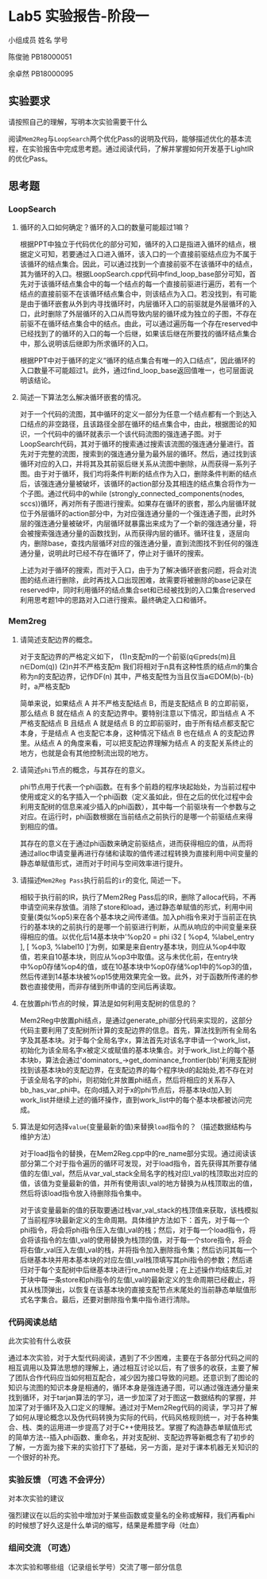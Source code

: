 # Lab5 实验报告-阶段一

小组成员 姓名 学号

陈俊驰 PB18000051

余卓然 PB18000095

## 实验要求

请按照自己的理解，写明本次实验需要干什么


阅读`Mem2Reg`与`LoopSearch`两个优化Pass的说明及代码，能够描述优化的基本流程，在实验报告中完成思考题。通过阅读代码，了解并掌握如何开发基于LightIR的优化Pass。

## 思考题
### LoopSearch
1. 循环的入口如何确定？循环的入口的数量可能超过1嘛？

    根据PPT中独立于代码优化的部分可知，循环的入口是指进入循环的结点，根据定义可知，若要通过入口进入循环，该入口的一个直接前驱结点应为不属于该循环的结点集合。因此，可以通过找到一个直接前驱不在该循环中的结点，其为循环的入口。根据LoopSearch.cpp代码中find_loop_base部分可知，首先对于该循环结点集合中的每一个结点的每一个直接前驱进行遍历，若有一个结点的直接前驱不在该循环结点集合中，则该结点为入口。若没找到，有可能是由于循环嵌套从外到内寻找循环时，内层循环入口的前驱就是外层循环的入口，此时删除了外层循环的入口从而导致内层的循环成为独立的子图，不存在前驱不在循环结点集合中的结点。由此，可以通过遍历每一个存在reserved中已经找到了的循环的入口的每一个后继，如果该后继在所要找的循环结点集合中，那么说明该后继即为所求循环的入口。

    根据PPT中对于循环的定义“循环的结点集合有唯一的入口结点”，因此循环的入口数量不可能超过1。此外，通过find_loop_base返回值唯一，也可层面说明该结论。

2. 简述一下算法怎么解决循环嵌套的情况。

    对于一个代码的流图，其中循环的定义一部分为任意一个结点都有一个到达入口结点的非空路径，且该路径全部在循环的结点集合中，由此，根据图论的知识，一个代码中的循环就表示一个该代码流图的强连通子图。对于LoopSearch代码，其对于循环的搜索通过搜索该流图的强连通分量进行。首先对于完整的流图，搜索到的强连通分量为最外层的循环。然后，通过找到该循环对应的入口，并将其及其前驱后继关系从流图中删除，从而获得一系列子图。由于对于循环，我们均将条件判断的结点作为入口，删除条件判断的结点后，该强连通分量被破坏，该循环的action部分及其相连的结点集合将作为一个子图。通过代码中的while (strongly_connected_components(nodes, sccs))循环，再对所有子图进行搜索。如果存在循环的嵌套，那么内层循环就位于外层循环的action部分中，为对应强连通分量的一个强连通子图，此时外层的强连通分量被破坏，内层循环就暴露出来成为了一个新的强连通分量，将会被搜索强连通分量的函数找到，从而获得内层的循环。循环往复，逐层向内，删除base，查找内层循环对应的强连通分量，直到流图找不到任何的强连通分量，说明此时已经不存在循环了，停止对于循环的搜索。

    上述为对于循环的搜索，而对于入口，由于为了解决循环嵌套问题，将会对流图的结点进行删除，此时再找入口出现困难，故需要将被删除的base记录在reserved中，同时利用循环的结点集合set和已经被找到的入口集合reserved利用思考题1中的思路对入口进行搜索。最终确定入口和循环。

### Mem2reg
1. 请简述支配边界的概念。

    对于支配边界的严格定义如下，
(1)n支配m的一个前驱(q∈preds(m)且n∈Dom(q))
(2)n并不严格支配m
我们将相对于n具有这种性质的结点m的集合称为n的支配边界，记作DF(n)
其中，严格支配性为当且仅当a∈DOM(b)-{b}时，a严格支配b

    简单来说，如果结点 A 并不严格支配结点 B，而是支配结点 B 的立即前驱，那么结点 B 就在结点 A 的支配边界中。要特别注意以下情况，即当结点 A 不严格支配结点 B 且结点 A 就是结点 B 的立即前驱时，由于所有结点都支配它本身，于是结点 A 也支配它本身，这种情况下结点 B 也在结点 A 的支配边界里。从结点 A 的角度来看，可以把支配边界理解为结点 A 的支配关系终止的地方，也就是会有其他控制流出现的地方。


2. 请简述`phi`节点的概念，与其存在的意义。

    phi节点用于代表一个phi函数。在有多个前趋的程序块起始处，为当前过程中使用或定义的名字插入一个phi函数（定义虽如此，但在之后的优化过程中会利用支配树的信息来减少插入的phi函数），其中每一个前驱块有一个参数与之对应。在运行时，phi函数根据在当前结点之前执行的是哪一个前驱结点来得到相应的值。

    其存在的意义在于通过phi函数来确定前驱结点，进而获得相应的值，从而将通过alloc申请变量再进行存储和读取的值传递过程转换为直接利用中间变量的静态单赋值形式，进而对于时间与空间效率进行提升。

3. 请描述`Mem2Reg Pass`执行前后的`ir`的变化, 简述一下。

    相较于执行前的IR，执行了Mem2Reg Pass后的IR，删除了alloca代码，不再申请空间来存放值。消除了store和load，通过静态单赋值的形式，利用中间变量(类似%op5)来在各个基本块之间传递值。加入phi指令来对于当前正在执行的基本块的之前执行的是哪一个前驱进行判断，从而从响应的中间变量来获得相应的值。以优化后14基本块中'%op20 = phi i32 [ %op4, %label_entry ], [ %op3, %label10 ]'为例，如果是来自entry基本块，则应从%op4中取值，若来自10基本块，则应从%op3中取值。这与未优化前，在entry块中%op0存储%op4的值，或在10基本块中%op0存储%op1中的%op3的值，然后传递到14基本块被%op15使用效果完全一致。此外，对于函数所传递的参数也直接使用，而非存储到所申请的空间后再读取。

4. 在放置phi节点的时候，算法是如何利用支配树的信息的？

    Mem2Reg中放置phi结点，是通过generate_phi部分代码来实现的，这部分代码主要利用了支配树所计算的支配边界的信息。首先，算法找到所有全局名字及其基本块。对于每个全局名字x，算法首先对该名字申请一个work_list，初始化为该全局名字x被定义或赋值的基本块集合。对于work_list上的每个基本块b，算法会通过'dominators_->get_dominance_frontier(bb)'利用支配树找到该基本块b的支配边界，在支配边界的每个程序块d的起始处,若不存在对于该全局名字的phi，则初始化并放置phi结点，然后将相应的关系存入bb_has_var_phi中。在向d插入对于x的phi节点后，将基本块d加入到work_list并继续上述的循环操作，直到work_list中的每个基本块都被访问完成。

5. 算法是如何选择`value`(变量最新的值)来替换`load`指令的？（描述数据结构与维护方法）

    对于load指令的替换，在Mem2Reg.cpp中的re_name部分实现。通过阅读该部分第二个对于指令遍历的循环可发现，对于load指令，首先获得其所要存储值的左值l_val，然后从var_val_stack全局名字的栈对应l_val的栈顶取出对应的值，该值为变量最新的值，并所有使用该l_val的地方替换为从栈顶取出的值，然后将该load指令放入待删除指令集中。

    对于该变量最新的值的获取要通过栈var_val_stack的栈顶值来获取，该栈模拟了当前程序块最新定义的生命周期。具体维护方法如下：首先，对于每一个phi指令，将会将phi指令压入左值l_val的栈；然后，对于每一个load指令，将会将该指令的左值l_val的使用替换为栈顶的值，对于每一个store指令，将会将右值r_val压入左值l_val的栈，并将指令加入删除指令集；然后访问其每一个后继基本块并用本基本块的对应左值l_val栈顶填写其phi指令的参数；然后递归对于每个支配树中后继基本块进行re_name处理；在上述操作均结束后,对于块中每一条store和phi指令的左值l_val的最新定义的生命周期已经截止，将其从栈顶弹出，以恢复在该基本块的直接支配节点末尾处的当前静态单赋值形式名字集合。最后，还要对删除指令集中指令进行清除。

### 代码阅读总结

此次实验有什么收获

通过本次实验，对于大型代码阅读，遇到了不少困难，主要在于各部分代码之间的相互调用以及算法思想的理解上，通过相互讨论以后，有了很多的收获，主要了解了团队合作代码应当如何相互配合，减少因为接口导致的问题。还意识到了图论的知识与流图的知识本身是相通的，循环本身是强连通子图，可以通过强连通分量来找到循环，对于tarjan算法的学习，进一步加深了对于图这一数据结构的掌握，并加深了对于循环及入口定义的理解。通过对于Mem2Reg代码的阅读，学习并了解了如何从理论概念以及伪代码转换为实际的代码，代码风格规则统一，对于各种集合、栈、类的运用进一步提高了对于C++使用技艺。掌握了构造静态单赋值形式的简单方法--插入phi函数、重命名，并对支配树、支配边界等新概念有了初步的了解，一方面为接下来的实验打下了基础，另一方面，是对于课本机器无关知识的一个很好的补充。

### 实验反馈 （可选 不会评分）

对本次实验的建议

强烈建议在以后的实验中增加对于某些函数或变量名的全称或解释，我们再看phi的时候想了好久这是什么单词的缩写，结果是希腊字母（吐血）

### 组间交流 （可选）

本次实验和哪些组（记录组长学号）交流了哪一部分信息
